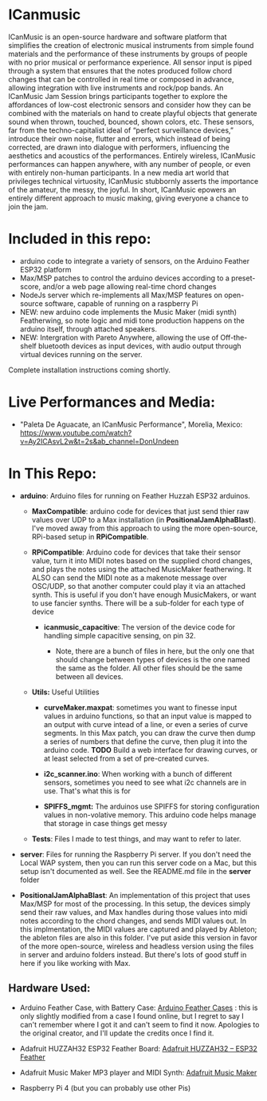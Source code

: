 # ICanmusic

ICanMusic is an open-source hardware and software platform that simplifies the creation of electronic musical instruments from simple found materials and the performance of these instruments by groups of people with no prior musical or performance experience. All sensor input is piped through a system that ensures that the notes produced follow chord changes that can be controlled in real time or composed in advance, allowing integration with live instruments and rock/pop bands. An ICanMusic Jam Session brings participants together to explore the affordances of low-cost electronic sensors and consider how they can be combined with the materials on hand to create playful objects that generate sound when thrown, touched, bounced, shown colors, etc. These sensors, far from the techno-capitalist ideal of “perfect surveillance devices,” introduce their own noise, flutter and errors, which instead of being corrected, are drawn into dialogue with performers, influencing the aesthetics and acoustics of the performances. Entirely wireless, ICanMusic performances can happen anywhere, with any number of people, or even with entirely non-human participants. In a new media art world that privileges technical virtuosity, ICanMusic stubbornly asserts the importance of the amateur, the messy, the joyful. In short, ICanMusic epowers an entirely different approach to music making, giving everyone a chance to join the jam.

# Included in this repo:

- arduino code to integrate a variety of sensors, on the Arduino Feather ESP32 platform
- Max/MSP patches to control the arduino devices according to a preset-score, and/or a web page allowing real-time chord changes
- NodeJs server which re-implements all Max/MSP features on open-source software, capable of running on a raspberry Pi
- NEW: new arduino code implements the Music Maker (midi synth) Featherwing, so note logic and midi tone production happens on the arduino itself, through attached speakers.
- NEW: Intergration with Pareto Anywhere, allowing the use of Off-the-shelf bluetooth devices as input devices, with audio output through virtual devices running on the server. 

Complete installation instructions coming shortly.

# Live Performances and Media:

- "Paleta De Aguacate, an ICanMusic Performance", Morelia, Mexico:  https://www.youtube.com/watch?v=Ay2ICAsvL2w&t=2s&ab_channel=DonUndeen 

# In This Repo:

- **arduino**: Arduino files for running on Feather Huzzah ESP32 arduinos. 
  
  - **MaxCompatible**: arduino code for devices that just send thier raw values over UDP to a Max installation (in **PositionalJamAlphaBlast**). I've moved away from this approach to using the more open-source, RPi-based setup in **RPiCompatible**.
  
  - **RPiCompatible**: Arduino code for devices that take their sensor value, turn it into MIDI notes based on the supplied chord changes, and plays the notes using the attached MusicMaker featherwing. It ALSO can send the MIDI note as a makenote message over OSC/UDP, so that another computer could play it via an attached synth. This is useful if you don't have enough MusicMakers, or want to use fancier synths. There will be a sub-folder for each type of device
    
    - **icanmusic_capacitive**: The version of the device code for handling simple capacitive sensing, on pin 32.
      
      - Note, there are a bunch of files in here, but the only one that should change between types of devices is the one named the same as the folder. All other files should be the same between all devices.
  
  - **Utils:** Useful Utilities
    
    - **curveMaker.maxpat**: sometimes you want to finesse input values in arduino functions, so that an input value is mapped to an output with curve intead of a line, or even a series of curve segments. In this Max patch, you can draw the curve then dump a series of numbers that define the curve, then plug it into the arduino code. **TODO** Build a web interface for drawing curves, or at least selected from a set of pre-created curves.
    
    - **i2c_scanner.ino**:  When working with a bunch of different sensors, sometimes you need to see what i2c channels are in use. That's what this is for
    
    - **SPIFFS_mgmt:** The arduinos use SPIFFS for storing configuration values in non-volative memory. This arduino code helps manage that storage in case things get messy
  
  - **Tests**: Files I made to test things, and may want to refer to later.

- **server**: Files for running the Raspberry Pi server. If you don't need the Local WAP system, then you can run this server code on a Mac, but this setup isn't documented as well. See the README.md file in the **server** folder

- **PositionalJamAlphaBlast**: An implementation of this project that uses Max/MSP for most of the processing. In this setup, the devices simply send their raw values, and Max handles during those values into midi notes according to the chord changes, and sends MIDI values out. In this implmentation, the MIDI values are captured and played by Ableton; the ableton files are also in this folder. I've put aside this version in favor of the more open-source, wireless and headless version using the files in server and arduino folders instead. But there's lots of good stuff in here if you like working with Max.

## Hardware Used:

- Arduino Feather Case, with Battery Case: [Arduino Feather Cases](https://www.tinkercad.com/things/8DuQjJnMVJv-arduino-feather-cases) : this is only slightly modified from a case I found online, but I regret to say I can't remember where I got it and can't seem to find it now. Apologies to the original creator, and I'll update the credits once I find it.

- Adafruit HUZZAH32 ESP32 Feather Board: [Adafruit HUZZAH32 – ESP32 Feather ](https://www.adafruit.com/product/3405) 

- Adafruit Music Maker MP3 player and MIDI Synth: [Adafruit Music Maker](https://www.adafruit.com/product/3357) 

- Raspberry Pi 4 (but you can probably use other Pis)

# 
